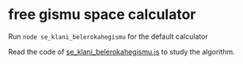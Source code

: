 # free gismu space calculator

Run `node se_klani_belerokahegismu` for the default calculator

Read the code of [se_klani_belerokahegismu.js](se_klani_belerokahegismu.js) to study the algorithm.
